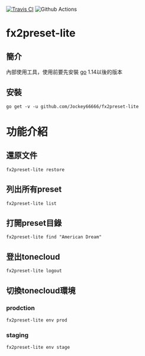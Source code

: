 [![Travis CI](https://travis-ci.org/Jockey66666/fx2preset-lite.svg?branch=master)](https://travis-ci.org/Jockey66666/fx2preset-lite)
![Github Actions](https://github.com/Jockey66666/fx2preset-lite/workflows/Go/badge.svg)

# fx2preset-lite
## 簡介
內部使用工具，使用前要先安裝 [go](https://golang.org/) 1.14以後的版本

## 安裝
```
go get -v -u github.com/Jockey66666/fx2preset-lite
```

# 功能介紹
## 還原文件
```
fx2preset-lite restore
```

## 列出所有preset
```
fx2preset-lite list
```

## 打開preset目錄
```
fx2preset-lite find "American Dream"
```

## 登出tonecloud
```
fx2preset-lite logout
```

## 切換tonecloud環境
### prodction
```
fx2preset-lite env prod
```

### staging
```
fx2preset-lite env stage
```
